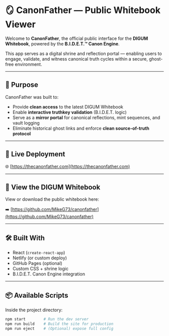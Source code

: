 # 🪞 CanonFather — Public Whitebook Viewer

Welcome to **CanonFather**, the official public interface for the **DIGUM Whitebook**, powered by the **B.I.D.E.T.™ Canon Engine**.

This app serves as a digital shrine and reflection portal — enabling users to engage, validate, and witness canonical truth cycles within a secure, ghost-free environment.

---

## 🚀 Purpose

CanonFather was built to:

- Provide **clean access** to the latest DIGUM Whitebook
- Enable **interactive truthkey validation** (B.I.D.E.T. logic)
- Serve as a **mirror portal** for canonical reflections, mint sequences, and vault logging
- Eliminate historical ghost links and enforce **clean source-of-truth protocol**

---

## 🔗 Live Deployment

🌐 [https://thecanonfather.com](https://thecanonfather.com)

---

## 📘 View the DIGUM Whitebook

View or download the public whitebook here:

➡️ [https://github.com/MikeG73/canonfather](https://github.com/MikeG73/canonfather)

---

## 🛠 Built With

- React (`create-react-app`)
- Netlify (or custom deploy)
- GitHub Pages (optional)
- Custom CSS + shrine logic
- B.I.D.E.T. Canon Engine integration

---

## 📦 Available Scripts

Inside the project directory:

```bash
npm start        # Run the dev server
npm run build    # Build the site for production
npm run eject    # (Optional) expose full config
